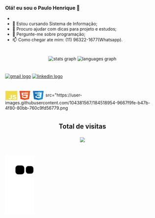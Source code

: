 ### Olá! eu sou o Paulo Henrique 👋


- 
- 🌱 Estou cursando Sistema de Informação;
- 🤔 Procuro ajudar com dicas para projeto e estudos;
- 💬 Pergunte-me sobre programação;
- 📫 Como chegar ate mim: (11) 96322-1677(Whatsapp).

#

<div align="center">
  <img src="https://github-readme-stats.vercel.app/api?hide_title=false&hide_rank=false&show_icons=true&include_all_commits=true&count_private=true&disable_animations=false&theme=dark&locale=en&hide_border=false&username=PauloHenrique5" height="150" alt="stats graph"  />
  <img src="https://github-readme-stats.vercel.app/api/top-langs?locale=pt-br&hide_title=false&layout=compact&card_width=320&langs_count=5&theme=dracula&hide_border=false&username=PauloHenrique5" height="150" alt="languages graph"  />
</div>

#

<a href="phvirgens913@gmail.com"><img src="https://img.shields.io/static/v1?message=Gmail&logo=gmail&label=&color=D14836&logoColor=white&labelColor=&style=for-the-badge" height="35" alt="gmail logo"  /></a>
<a href="https://www.linkedin.com/in/paulo-henrique-420242204"><img src="https://img.shields.io/static/v1?message=LinkedIn&logo=linkedin&label=&color=0077B5&logoColor=white&labelColor=&style=for-the-badge" height="35" alt="linkedin logo" /></a>
#

<img align="center" alt="Paulo-Js" height="30" width="40" src="https://raw.githubusercontent.com/devicons/devicon/master/icons/javascript/javascript-plain.svg">
<img align="center" alt="Paulo-HTML" height="30" width="40" src="https://raw.githubusercontent.com/devicons/devicon/master/icons/html5/html5-original.svg">
<img align="center" alt="Paulo-CSS" height="30" width="40" src="https://raw.githubusercontent.com/devicons/devicon/master/icons/css3/css3-original.svg">
src="https://user-images.githubusercontent.com/104381567/184518954-9667f9fe-b47b-4f80-80bb-760c9fd56779.png

#

<h2 align="center">Total de visitas</h2>

###

<div align="center">
  <img src="https://profile-counter.glitch.me/ludalmeidaa/count.svg?"  />
</div>

#

![Snake animation](https://github.com/rafaballerini/rafaballerini/blob/output/github-contribution-grid-snake.svg)
